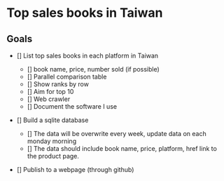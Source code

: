 # Top sales books in Taiwan
## Goals
- [] List top sales books in each platform in Taiwan
    - [] book name, price, number sold (if possible)
    - [] Parallel comparison table
    - [] Show ranks by row
    - [] Aim for top 10
    - [] Web crawler
    - [] Document the software I use

- [] Build a sqlite database
    - [] The data will be overwrite every week, update data on each monday morning
    - [] The data should include book name, price, platform, href link to the product page.

- [] Publish to a webpage (through github)

